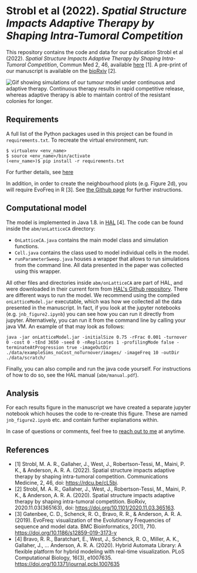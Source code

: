 # Strobl et al (2022). *Spatial Structure Impacts Adaptive Therapy by Shaping Intra-Tumoral Competition*
This repository contains the code and data for our publication Strobl et al (2022). *Spatial Structure Impacts Adaptive 
Therapy by Shaping Intra-Tumoral Competition*, Commun Med 2, 46, available [here](https://rdcu.be/cL5bi) [1]. 
A pre-print of our manuscript is available on the [bioRxiv](https://www.biorxiv.org/content/10.1101/2020.11.03.365163v2) [2].

![Gif showing simulations of our tumour model under continuous and adaptive therapy. Continuous therapy results in 
rapid competitive release, whereas adaptive therapy is able to maintain control of the resistant colonies for 
longer.](gifs/supplementaryMovie1.gif)

## Requirements
A full list of the Python packages used in this project can be found in `requirements.txt`. To recreate the virtual 
environment, run:
```console
$ virtualenv <env_name>
$ source <env_name>/bin/activate
(<env_name>)$ pip install -r requirements.txt
``` 
For further details, see [here](https://stackoverflow.com/questions/14684968/how-to-export-virtualenv)

In addition, in order to create the neighbourhood plots (e.g. Figure 2d), you will require EvoFreq in R [3]. 
See [the Github page](https://github.com/MathOnco/EvoFreq) for further instructions.

## Computational model
The model is implemented in Java 1.8. in [HAL](https://halloworld.org/index.html) [4]. The code can be found inside 
the `abm/onLatticeCA` directory:
- `OnLatticeCA.java` contains the main model class and simulation functions.
- `Cell.java` contains the class used to model individual cells in the model.
- `runParameterSweep.java` houses a wrapper that allows to run simulations from the command line. All data presented 
  in the paper was collected using this wrapper.

All other files and directories inside `abm/onLatticeCA` are part of HAL, and were downloaded in their current form 
from [HAL's Github repository](https://github.com/MathOnco/HAL). There are different ways to run the model. We 
recommend using the compiled  `onLatticeModel.jar` executable, which was how we collected all the data presented in 
the manuscript. In fact, if you look at the jupyter notebooks (e.g. `jnb_figure2.ipynb`) you can see how you can run 
it directly from jupyter. Alternatively, you can run it from the command line by calling your java VM. An example of 
that may look as follows:
```console
java -jar onLatticeModel.jar -initialSize 0.75 -rFrac 0.001 -turnover 0 -cost 0 -tEnd 3650 -seed 0 -nReplicates 1 -profilingMode false -terminateAtProgression true -imageOutDir ./data/exampleSims_noCost_noTurnover/images/ -imageFreq 10 -outDir ./data/scratch/
```

Finally, you can also compile and run the java code yourself. For instructions of how to do so, see the 
HAL manual (`abm/manual.pdf`).

## Analysis
For each results figure in the manuscript we have created a separate jupyter notebook which houses the code to 
re-create this figure. These are named `jnb_figure2.ipynb` etc. and contain further explanations within. 

In case of questions or comments, feel free to [reach out to me](https://stroblmar.github.io/) at anytime.

## References
- ﻿[1] Strobl, M. A. R., Gallaher, J., West, J., Robertson-Tessi, M., Maini, P. K., & Anderson, A. R. A. (2022). 
  Spatial structure impacts adaptive therapy by shaping intra-tumoral competition. Communications Medicine, 2, 46, 
  doi: https://rdcu.be/cL5bi.
- ﻿[2] Strobl, M. A. R., Gallaher, J., West, J., Robertson-Tessi, M., Maini, P. K., & Anderson, A. R. A. (2020). 
  Spatial structure impacts adaptive therapy by shaping intra-tumoral competition. BioRxiv, 2020.11.03(365163), 
  doi: https://doi.org/10.1101/2020.11.03.365163.
- ﻿[3] Gatenbee, C. D., Schenck, R. O., Bravo, R. R., & Anderson, A. R. A. (2019). EvoFreq: visualization of 
  the Evolutionary Frequencies of sequence and model data. BMC Bioinformatics, 20(1), 710. 
  https://doi.org/10.1186/s12859-019-3173-y
- ﻿[4] Bravo, R. R., Baratchart, E., West, J., Schenck, R. O., Miller, A. K., Gallaher, J., … Anderson, A. R. A. 
  (2020). Hybrid Automata Library: A flexible platform for hybrid modeling with real-time visualization. 
  PLoS Computational Biology, 16(3), e1007635. https://doi.org/10.1371/journal.pcbi.1007635
